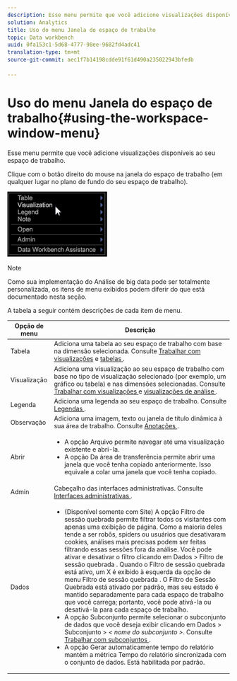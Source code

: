 ```yaml
---
description: Esse menu permite que você adicione visualizações disponíveis ao seu espaço de trabalho.
solution: Analytics
title: Uso do menu Janela do espaço de trabalho
topic: Data workbench
uuid: 0fa153c1-5d68-4777-98ee-9682fd4adc41
translation-type: tm+mt
source-git-commit: aec1f7b14198cdde91f61d490a235022943bfedb

---
```



# Uso do menu Janela do espaço de trabalho{#using-the-workspace-window-menu}

Esse menu permite que você adicione visualizações disponíveis ao seu espaço de trabalho.

Clique com o botão direito do mouse na janela do espaço de trabalho (em qualquer lugar no plano de fundo do seu espaço de trabalho).

![](assets/mnu_workspace.png)

>[!NOTE]
>
>Como sua implementação do Análise de big data pode ser totalmente personalizada, os itens de menu exibidos podem diferir do que está documentado nesta seção.

A tabela a seguir contém descrições de cada item de menu.

<table id="table_00C0D3E6098E473E8D3B66F48FB635B3"> 
 <thead> 
  <tr> 
   <th colname="col1" class="entry"> Opção de menu </th> 
   <th colname="col2" class="entry"> Descrição </th> 
  </tr> 
 </thead>
 <tbody> 
  <tr> 
   <td colname="col1"> Tabela </td> 
   <td colname="col2"> Adiciona uma tabela ao seu espaço de trabalho com base na dimensão selecionada. Consulte <a href="../../../home/c-get-started/c-vis/c-vis.md#concept-f6c7728d5aaa4304bbf2e4dfaed48739"> Trabalhar com visualizações</a> e <a href="../../../home/c-get-started/c-analysis-vis/c-tables/c-tables.md#concept-c632cb8ad9724f90ac5c294d52ae667f"> tabelas </a>. </td> 
  </tr> 
  <tr> 
   <td colname="col1"> Visualização </td> 
   <td colname="col2"> Adiciona uma visualização ao seu espaço de trabalho com base no tipo de visualização selecionado (por exemplo, um gráfico ou tabela) e nas dimensões selecionadas. Consulte <a href="../../../home/c-get-started/c-vis/c-vis.md#concept-f6c7728d5aaa4304bbf2e4dfaed48739"> Trabalhar com visualizações </a> e <a href="../../../home/c-get-started/c-analysis-vis/c-analysis-vis.md#concept-cb5b9716d3404b2b888a55b3efec1fa5"> visualizações de análise </a>. </td> 
  </tr> 
  <tr> 
   <td colname="col1"> Legenda </td> 
   <td colname="col2"> Adiciona uma legenda ao seu espaço de trabalho. Consulte <a href="../../../home/c-get-started/c-analysis-vis/c-legends/c-legends.md#concept-ba7a886967314ee5aa358f5949665494"> Legendas </a>. </td> 
  </tr> 
  <tr> 
   <td colname="col1"> Observação </td> 
   <td colname="col2"> Adiciona uma imagem, texto ou janela de título dinâmica à sua área de trabalho. Consulte <a href="../../../home/c-get-started/c-analysis-vis/c-annots/c-annots.md#concept-ab80edcbc4204dd78c73630511f75ab0"> Anotações </a>. </td> 
  </tr> 
  <tr> 
   <td colname="col1"> Abrir </td> 
   <td colname="col2"> <p> 
     <ul id="ul_173273B72EE24A52927B59E63F0BF19B"> 
      <li id="li_1EF395A0425047A9981891A0D9D29F07">A opção <span class="wintitle"> Arquivo </span> permite navegar até uma visualização existente e abri-la. </li> 
      <li id="li_E02E8929B8E247B0A46F6D708C51B1E2">A opção <span class="wintitle"> Da área de transferência </span> permite abrir uma janela que você tenha copiado anteriormente. Isso equivale a colar uma janela que você tenha copiado. </li> 
     </ul> </p> </td> 
  </tr> 
  <tr> 
   <td colname="col1"> Admin </td> 
   <td colname="col2"> Cabeçalho das interfaces administrativas. Consulte <a href="../../../home/c-get-started/c-admin-intrf/c-admin-intrf.md#concept-855c1a91e1a948969fab592adca15f74"> Interfaces administrativas </a>. </td> 
  </tr> 
  <tr> 
   <td colname="col1"> Dados </td> 
   <td colname="col2"> <p> 
     <ul id="ul_CFAC2CBB10464079A78A9127C25482FF"> 
      <li id="li_78C64D2602674C2D85509422FF055D5C">(Disponível somente com Site) A opção Filtro de sessão <span class="wintitle"> quebrada permite </span> filtrar todos os visitantes com apenas uma exibição de página. Como a maioria deles tende a ser robôs, spiders ou usuários que desativaram cookies, análises mais precisas podem ser feitas filtrando essas sessões fora da análise. Você pode ativar e desativar o filtro clicando em <span class="uicontrol"> Dados </span> &gt; <span class="uicontrol"> Filtro de sessão quebrada </span>. Quando o Filtro de sessão <span class="wintitle"> quebrada </span> está ativo, um X é exibido à esquerda da opção de menu Filtro de sessão <span class="wintitle"> quebrada </span> . O Filtro de Sessão <span class="wintitle"> Quebrada </span> está ativado por padrão, mas seu estado é mantido separadamente para cada espaço de trabalho que você carrega; portanto, você pode ativá-la ou desativá-la para cada espaço de trabalho. </li> 
      <li id="li_DB69A4EAD6964CCEAE59E1B2E9CED394">A opção <span class="wintitle"> Subconjunto </span> permite selecionar o subconjunto de dados que você deseja exibir clicando em <span class="uicontrol"> Dados </span> &gt; <span class="uicontrol"> Subconjunto </span> &gt; <i>&lt; <span class="uicontrol"> nome do subconjunto </span>&gt;</i>. Consulte <a href="../../../home/c-get-started/c-vis/c-wk-subsets/c-wk-subsets.md#concept-43809322b6374d5cb2536630a13e943b"> Trabalhar com subconjuntos </a>. </li> 
      <li id="li_1B3C3835F1F94028AA45FC29D04F8CF8">A opção Gerar <span class="wintitle"> automaticamente tempo do relatório </span> mantém a métrica Tempo do relatório sincronizada com o conjunto de dados. Está habilitada por padrão. </li> 
     </ul> </p> </td> 
  </tr> 
 </tbody> 
</table>
